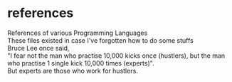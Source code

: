 # references
References of various Programming Languages<br>
These files existed in case I've forgotten how to do some stuffs<br>
Bruce Lee once said,<br> 
"I fear not the man who practise 10,000 kicks once (hustlers), but the man who practise 1 single kick 10,000 times (experts)".<br>
But experts are those who work for hustlers.
